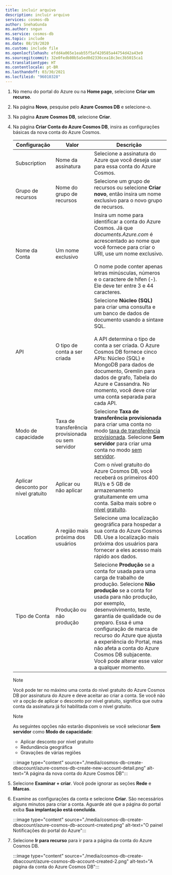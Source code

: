 ```yaml
---
title: incluir arquivo
description: incluir arquivo
services: cosmos-db
author: SnehaGunda
ms.author: sngun
ms.service: cosmos-db
ms.topic: include
ms.date: 08/19/2020
ms.custom: include file
ms.openlocfilehash: efdd4a065e1eab55f5af420585a44754d42a43e9
ms.sourcegitcommit: 32e0fedb80b5a5ed0d2336cea18c3ec3b5015ca1
ms.translationtype: HT
ms.contentlocale: pt-BR
ms.lasthandoff: 03/30/2021
ms.locfileid: "96010328"
---
```

1. No menu do portal do Azure ou na **Home page**, selecione **Criar um recurso**.

1. Na página **Novo**, pesquise pelo **Azure Cosmos DB** e selecione-o.

1. Na página **Azure Cosmos DB**, selecione **Criar**.

1. Na página **Criar Conta do Azure Cosmos DB**, insira as configurações básicas da nova conta do Azure Cosmos. 

    |Configuração|Valor|Descrição |
    |---|---|---|
    |Subscription|Nome da assinatura|Selecione a assinatura do Azure que você deseja usar para essa conta do Azure Cosmos. |
    |Grupo de recursos|Nome do grupo de recursos|Selecione um grupo de recursos ou selecione **Criar novo**, então insira um nome exclusivo para o novo grupo de recursos. |
    |Nome da Conta|Um nome exclusivo|Insira um nome para identificar a conta do Azure Cosmos. Já que *documents.Azure.com* é acrescentado ao nome que você fornece para criar o URI, use um nome exclusivo.<br><br>O nome pode conter apenas letras minúsculas, números e o caractere de hífen (-). Ele deve ter entre 3 e 44 caracteres.|
    |API|O tipo de conta a ser criada|Selecione **Núcleo (SQL)** para criar uma consulta e um banco de dados de documento usando a sintaxe SQL. <br><br>A API determina o tipo de conta a ser criada. O Azure Cosmos DB fornece cinco APIs: Núcleo (SQL) e MongoDB para dados de documento, Gremlin para dados de grafo, Tabela do Azure e Cassandra. No momento, você deve criar uma conta separada para cada API. |
    |Modo de capacidade|Taxa de transferência provisionada ou sem servidor|Selecione **Taxa de transferência provisionada** para criar uma conta no modo [taxa de transferência provisionada](../articles/cosmos-db/set-throughput.md). Selecione **Sem servidor** para criar uma conta no modo [sem servidor](../articles/cosmos-db/serverless.md).|
    |Aplicar desconto por nível gratuito|Aplicar ou não aplicar|Com o nível gratuito do Azure Cosmos DB, você receberá os primeiros 400 RU/s e 5 GB de armazenamento gratuitamente em uma conta. Saiba mais sobre o [nível gratuito](https://azure.microsoft.com/pricing/details/cosmos-db/).|
    |Location|A região mais próxima dos usuários|Selecione uma localização geográfica para hospedar a sua conta do Azure Cosmos DB. Use a localização mais próxima dos usuários para fornecer a eles acesso mais rápido aos dados.|
    |Tipo de Conta|Produção ou não produção|Selecione **Produção** se a conta for usada para uma carga de trabalho de produção. Selecione **Não produção** se a conta for usada para não produção, por exemplo, desenvolvimento, teste, garantia de qualidade ou de preparo. Essa é uma configuração de marca de recurso do Azure que ajusta a experiência do Portal, mas não afeta a conta do Azure Cosmos DB subjacente. Você pode alterar esse valor a qualquer momento.|

    > [!NOTE]
    > Você pode ter no máximo uma conta do nível gratuito do Azure Cosmos DB por assinatura do Azure e deve aceitar ao criar a conta. Se você não vir a opção de aplicar o desconto por nível gratuito, significa que outra conta da assinatura já foi habilitada com o nível gratuito.
   
    > [!NOTE]
    > As seguintes opções não estarão disponíveis se você selecionar **Sem servidor** como **Modo de capacidade**:
    > - Aplicar desconto por nível gratuito
    > - Redundância geográfica
    > - Gravações de várias regiões
    
    :::image type="content" source="./media/cosmos-db-create-dbaccount/azure-cosmos-db-create-new-account-detail.png" alt-text="A página da nova conta do Azure Cosmos DB":::

1. Selecione **Examinar + criar**. Você pode ignorar as seções **Rede** e **Marcas**.

1. Examine as configurações da conta e selecione **Criar**. São necessários alguns minutos para criar a conta. Aguarde até que a página do portal exiba **Sua implantação está concluída**. 

    :::image type="content" source="./media/cosmos-db-create-dbaccount/azure-cosmos-db-account-created.png" alt-text="O painel Notificações do portal do Azure":::

1. Selecione **Ir para recurso** para ir para a página da conta do Azure Cosmos DB. 

    :::image type="content" source="./media/cosmos-db-create-dbaccount/azure-cosmos-db-account-created-2.png" alt-text="A página da conta do Azure Cosmos DB":::
